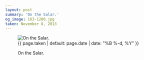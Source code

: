 ```yaml
---
layout: post
summary: 'On the Salar.'
og_image: 163-1280.jpg
taken: November 8, 2013
---
```


<figure class="post" data-src="{{ site.assets_url }}/{{ page.og_image }}">
<img alt="On the Salar." sizes="(min-width: 700px) 50vw, calc(100vw - 2rem)" src="{{ site.assets_url }}/163-640.jpg" srcset="{{ site.assets_url }}/163-1280.jpg 1280w, {{ site.assets_url }}/163-960.jpg 960w, {{ site.assets_url }}/163-640.jpg 640w, {{ site.assets_url }}/163-320.jpg 320w"/>
<figcaption>
<time>{{ page.taken | default: page.date | date: "%B %-d, %Y" }}</time>
<p>On the Salar.</p>
</figcaption>
</figure>
